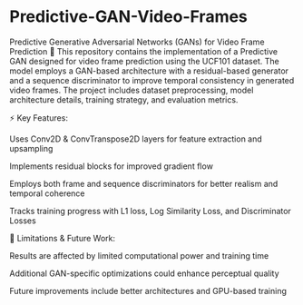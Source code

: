 # Predictive-GAN-Video-Frames
Predictive Generative Adversarial Networks (GANs) for Video Frame Prediction 🎥
This repository contains the implementation of a Predictive GAN designed for video frame prediction using the UCF101 dataset. The model employs a GAN-based architecture with a residual-based generator and a sequence discriminator to improve temporal consistency in generated video frames. The project includes dataset preprocessing, model architecture details, training strategy, and evaluation metrics.

⚡ Key Features:

Uses Conv2D & ConvTranspose2D layers for feature extraction and upsampling

Implements residual blocks for improved gradient flow

Employs both frame and sequence discriminators for better realism and temporal coherence

Tracks training progress with L1 loss, Log Similarity Loss, and Discriminator Losses

🔧 Limitations & Future Work:

Results are affected by limited computational power and training time

Additional GAN-specific optimizations could enhance perceptual quality

Future improvements include better architectures and GPU-based training

